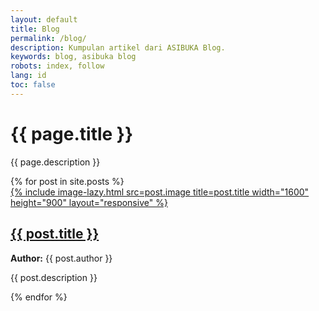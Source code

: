 ```yaml
---
layout: default
title: Blog
permalink: /blog/
description: Kumpulan artikel dari ASIBUKA Blog.
keywords: blog, asibuka blog
robots: index, follow
lang: id
toc: false
---
```

<h1 class="main-heading" id='EmbedTitle'>{{ page.title }}</h1>
<p class='text-center hide-on-embed'>{{ page.description }}</p>
<div class='hide-on-embed post-containers' itemscope itemtype="https://schema.org/ItemList">
{% for post in site.posts %}
<article class="post-container" itemscope itemtype="https://schema.org/ListItem" itemprop="itemListElement">
<meta itemprop="position" content="{{ forloop.index }}">
<div class="post-image">
<a href="{{ post.url }}" title="{{ post.title }}" itemprop="url">
{% include image-lazy.html src=post.image title=post.title width="1600" height="900" layout="responsive" %}
</a>
</div>
<div class="post-content">
<h2>
<a href="{{ post.url }}" title="{{ post.title }}" itemprop="name">{{ post.title }}</a>
</h2>
<p class="author">
<strong>Author:</strong> <span itemprop="author" itemtype="https://schema.org/Organization" itemscope><span itemprop="name">{{ post.author }}</span></span>
</p>
<p class="summary" itemprop="description">{{ post.description }}</p>
</div>
</article>
{% endfor %}
</div>